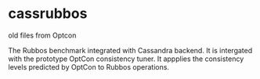 # cassrubbos
old files from Optcon


The Rubbos benchmark integrated with Cassandra backend. It is intergated with the prototype OptCon consistency tuner. It appplies the consistency  levels predicted by OptCon to Rubbos operations.
